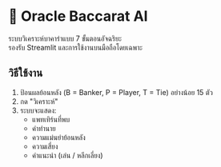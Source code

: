 # 🔮 Oracle Baccarat AI

ระบบวิเคราะห์บาคาร่าแบบ 7 ขั้นตอนอัจฉริยะ  
รองรับ Streamlit และการใช้งานบนมือถือโดยเฉพาะ

## วิธีใช้งาน

1. ป้อนผลย้อนหลัง (B = Banker, P = Player, T = Tie) อย่างน้อย 15 ตัว
2. กด "วิเคราะห์"
3. ระบบจะแสดง:
   - แพทเทิร์นที่พบ
   - คำทำนาย
   - ความแม่นยำย้อนหลัง
   - ความเสี่ยง
   - คำแนะนำ (เล่น / หลีกเลี่ยง)
